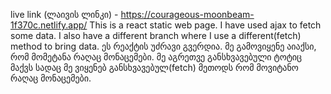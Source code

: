 live link (ლაივის ლინკი) - https://courageous-moonbeam-1f370c.netlify.app/
This is a react static web page. I have used ajax to fetch some data. I also have a different branch where I use a different(fetch) method to bring data. ეს რეაქტის უძრავი გვერდია. მე გამოვიყენე აიაქსი, რომ მომეტანა რაღაც მონაცემები. მე აგრეთვე განსხვავებული ტოტიც მაქვს სადაც მე ვიყენებ განსხვავებულ(fetch) მეთოდს რომ მოვიტანო რაღაც მონაცემები. 
